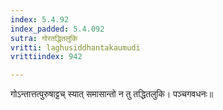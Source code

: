 ```yaml
---
index: 5.4.92
index_padded: 5.4.092
sutra: गोरतद्धितलुकि
vritti: laghusiddhantakaumudi
vrittiindex: 942

---
```

गोऽन्तात्तत्पुरुषाट्टच् स्यात् समासान्तो न तु तद्धितलुकि। पञ्चगवधनः॥